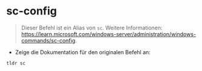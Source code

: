 # sc-config

> Dieser Befehl ist ein Alias von `sc`.
> Weitere Informationen: <https://learn.microsoft.com/windows-server/administration/windows-commands/sc-config>.

- Zeige die Dokumentation für den originalen Befehl an:

`tldr sc`
